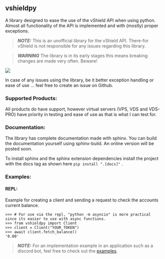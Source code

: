 ## vshieldpy
A library designed to ease the use of the vShield API when using python.
Almost all functionality of the API is implemented and with (mostly) proper exceptions.

> **_NOTE:_** This is an unofficial library for the vShield API. There-for vShield is not responsible for any issues regarding this library.

> **_WARNING_** The library is in its early stages this means breaking changes are made very often. Beware!

<a href="https://vshield.pro"><img src="https://cdn.discordapp.com/attachments/1048581891411951636/1170771111361917008/bannerblue.png?ex=655a4090&is=6547cb90&hm=a0579448a362ca4b2c9dc8014ed765d0c7579ecd19043c6a24dd65e6981edbcf&"></a>

In case of any issues using the library, be it better exception handling or ease of use ... feel free to create an issue on Github.

### Supported Products:

All products do have support, however virtual servers (VPS, VDS and VDS-PRO)
have priority in testing and ease of use as that is what I can test for. 

### Documentation:

The library has complete documentation made with sphinx. You can build the documentation yourself using sphinx-build. An online version will be posted soon.

To install sphinx and the sphinx extension dependencies install the project with the docs tag as shown here `pip install ".[docs]"` .

### Examples:

#### REPL:
Example for creating a client and sending a request to check the accounts current balance.
		
```python-repl
>>> # For use via the repl, "python -m asyncio" is more practical since its easier to use with async functions.
>>> from vshieldpy import Client
>>> client = Client("YOUR_TOKEN")
>>> await client.fetch_balance()
'0.00'
```

> **_NOTE:_** For an implementation example in an application such as a discord bot, feel free to check out the [examples](examples/README.md).
